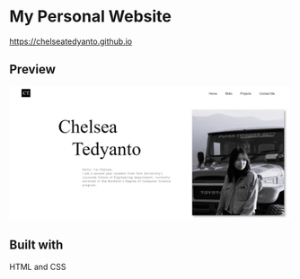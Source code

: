 # My Personal Website

https://chelseatedyanto.github.io

## Preview

<p align="center">
  <img width="900" src="/images/screenshot.png">
</p>

## Built with
HTML and CSS
